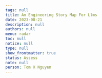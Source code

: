 ```yaml
---
tags: null
title: An Engineering Story Map For Llms
date: 2023-08-21
description: null
authors: null
menu: radar
toc: null
notice: null
type: null
show_frontmatter: true
status: Assess
note: null
person: Tom X Nguyen
---
```


